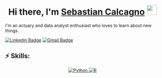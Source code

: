 
<h1 align="center">Hi there, I'm <a href="https://www.blackcater.win/" target="_blank">Sebastian Calcagno</a> <img
src="https://github.com/blackcater/blackcater/raw/main/images/Hi.gif" height="32" /></h1>

I'm an actuary and data analyst enthusiast who loves to learn about new things. 

[![Linkedin Badge](https://img.shields.io/badge/-LinkedIn-blue?style=flat-square&logo=Linkedin&logoColor=white&link=https://www.linkedin.com/in/sebastian-calcagno-/)](https://www.linkedin.com/in/sebastian-calcagno-/)
[![Gmail Badge](https://img.shields.io/badge/-Gmail-d14836?style=flat-square&logo=Gmail&logoColor=white&link=mail@sebcalcagno@gmail.com)](mailto:mail@sebcalcagno@gmail.com)

## ⚡ Skills:
<p align="center">
  <a href="https://www.python.org/" target="_blank">
    <img src="https://img.shields.io/badge/Python-%2314354C.svg?style=flat-square&logo=python&logoColor=white" alt="Python">
  </a>
  <a href="https://www.r-project.org/" target="_blank">
    <img src="https://img.shields.io/badge/R-%23276DC3.svg?style=flat-square&logo=R&logoColor=white" alt="R">
  </a>
